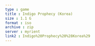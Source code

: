 ```yaml
---
type : game
title : Indigo Prophecy (Korea)
size : 1.1 G
format : iso
archive : zip
server : myrient
link2 : Indigo%20Prophecy%20%28Korea%29
---
```

